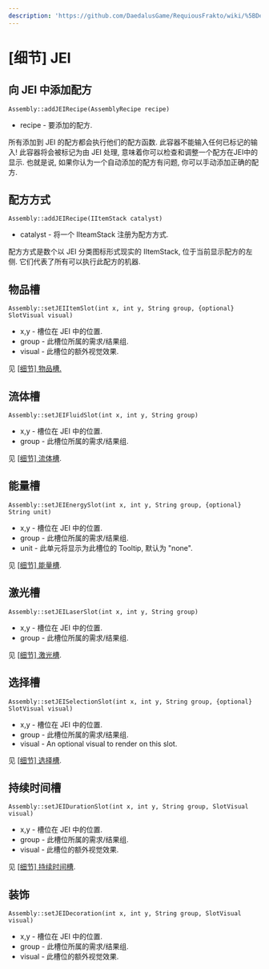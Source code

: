 ```yaml
---
description: 'https://github.com/DaedalusGame/RequiousFrakto/wiki/%5BDetails%5D-JEI'
---
```


# \[细节\] JEI

## 向 JEI 中添加配方

`Assembly::addJEIRecipe(AssemblyRecipe recipe)`

* recipe - 要添加的配方.

所有添加到 JEI 的配方都会执行他们的配方函数. 此容器不能输入任何已标记的输入! 此容器将会被标记为由 JEI 处理, 意味着你可以检查和调整一个配方在JEI中的显示. 也就是说, 如果你认为一个自动添加的配方有问题, 你可以手动添加正确的配方.

## 配方方式

`Assembly::addJEIRecipe(IItemStack catalyst)`

* catalyst - 将一个 IIteamStack 注册为配方方式.

配方方式是数个以 JEI 分类图标形式现实的 IItemStack, 位于当前显示配方的左侧. 它们代表了所有可以执行此配方的机器.

## 物品槽

`Assembly::setJEIItemSlot(int x, int y, String group, {optional} SlotVisual visual)`

* x,y - 槽位在 JEI 中的位置.
* group - 此槽位所属的需求/结果组.
* visual - 此槽位的额外视觉效果.

见 [\[细节\] 物品槽.](slots/item-slot.md)

## 流体槽

`Assembly::setJEIFluidSlot(int x, int y, String group)`

* x,y - 槽位在 JEI 中的位置.
* group - 此槽位所属的需求/结果组.

见 [\[细节\] 流体槽](slots/fluid-slot.md).

## 能量槽

`Assembly::setJEIEnergySlot(int x, int y, String group, {optional} String unit)`

* x,y - 槽位在 JEI 中的位置.
* group - 此槽位所属的需求/结果组.
* unit - 此单元将显示为此槽位的 Tooltip, 默认为 "none".

见 [\[细节\] 能量槽](slots/energy-slot.md).

## 激光槽

`Assembly::setJEILaserSlot(int x, int y, String group)`

* x,y - 槽位在 JEI 中的位置.
* group - 此槽位所属的需求/结果组.

见 [\[细节\] 激光槽](slots/laser-slot.md).

## 选择槽

`Assembly::setJEISelectionSlot(int x, int y, String group, {optional} SlotVisual visual)`

* x,y - 槽位在 JEI 中的位置.
* group - 此槽位所属的需求/结果组.
* visual - An optional visual to render on this slot.

见 [\[细节\] 选择槽](slots/selection-slot.md).

## 持续时间槽

`Assembly::setJEIDurationSlot(int x, int y, String group, SlotVisual visual)`

* x,y - 槽位在 JEI 中的位置.
* group - 此槽位所属的需求/结果组.
* visual - 此槽位的额外视觉效果.

见 [\[细节\] 持续时间槽](slots/duration-slot.md).

## 装饰

`Assembly::setJEIDecoration(int x, int y, String group, SlotVisual visual)`

* x,y - 槽位在 JEI 中的位置.
* group - 此槽位所属的需求/结果组.
* visual - 此槽位的额外视觉效果.

